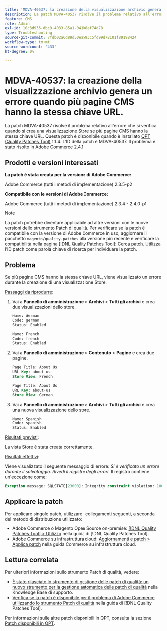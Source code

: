 ```yaml
---
title: 'MDVA-40537: la creazione della visualizzazione archivio genera un errore quando più pagine CMS hanno la stessa chiave URL.'
description: La patch MDVA-40537 risolve il problema relativo all'errore che si verifica quando si crea una visualizzazione Store se più pagine CMS hanno la stessa chiave URL. Questa patch è disponibile quando è installato [Quality Patches Tool (QPT)](https://experienceleague.adobe.com/en/docs/commerce-operations/tools/quality-patches-tool/quality-patches-tool-to-self-serve-quality-patches) 1.1.4. L'ID della patch è MDVA-40537. Il problema è stato risolto in Adobe Commerce 2.4.1.
feature: CMS
role: Admin
exl-id: 10c3d935-dbc9-4033-85a1-041b8af74d78
type: Troubleshooting
source-git-commit: 7fdb02a6d89d50ea593c5fd99d78101f89198424
workflow-type: tm+mt
source-wordcount: '433'
ht-degree: 0%

---
```


# MDVA-40537: la creazione della visualizzazione archivio genera un errore quando più pagine CMS hanno la stessa chiave URL.

La patch MDVA-40537 risolve il problema relativo all&#39;errore che si verifica quando si crea una visualizzazione Store se più pagine CMS hanno la stessa chiave URL. Questa patch è disponibile quando è installato [QPT (Quality Patches Tool)](https://experienceleague.adobe.com/en/docs/commerce-operations/tools/quality-patches-tool/quality-patches-tool-to-self-serve-quality-patches) 1.1.4. L&#39;ID della patch è MDVA-40537. Il problema è stato risolto in Adobe Commerce 2.4.1.

## Prodotti e versioni interessati

**La patch è stata creata per la versione di Adobe Commerce:**

Adobe Commerce (tutti i metodi di implementazione) 2.3.5-p2

**Compatibile con le versioni di Adobe Commerce:**

Adobe Commerce (tutti i metodi di implementazione) 2.3.4 - 2.4.0-p1

>[!NOTE]
>
>La patch potrebbe diventare applicabile ad altre versioni con le nuove versioni dello strumento Patch di qualità. Per verificare se la patch è compatibile con la versione di Adobe Commerce in uso, aggiornare il pacchetto `magento/quality-patches` alla versione più recente e verificare la compatibilità nella pagina [[!DNL Quality Patches Tool]: Cerca patch](https://experienceleague.adobe.com/en/docs/commerce-operations/tools/quality-patches-tool/quality-patches-tool-to-self-serve-quality-patches). Utilizza l’ID patch come parola chiave di ricerca per individuare la patch.


## Problema

Se più pagine CMS hanno la stessa chiave URL, viene visualizzato un errore durante la creazione di una visualizzazione Store.

<u>Passaggi da riprodurre</u>:

1. Vai a **Pannello di amministrazione** > **Archivi** > **Tutti gli archivi** e crea due visualizzazioni dello store.

   ```sql
   Name: German
   Code: german
   Status: Enabled
   ```

   ```sql
   Name: French
   Code: french
   Status: Enabled
   ```

1. Vai a **Pannello di amministrazione** > **Contenuto** > **Pagine** e crea due pagine.

   ```sql
   Page Title: About Us
   URL Key: about-us
   Store View: French
   ```

   ```sql
   Page Title: About Us
   URL Key: about-us
   Store View: German
   ```

1. Vai a **Pannello di amministrazione** > **Archivi** > **Tutti gli archivi** e crea una nuova visualizzazione dello store.

   ```sql
   Name: Spanish
   Code: spanish
   Status: Enabled
   ```

<u>Risultati previsti</u>:

La vista Store è stata creata correttamente.

<u>Risultati effettivi</u>:

Viene visualizzato il seguente messaggio di errore: *Si è verificato un errore durante il salvataggio. Rivedi il registro degli errori.* Il registro contiene un&#39;eccezione come:

```sql
Exception message: SQLSTATE[23000]: Integrity constraint violation: 1062 Duplicate entry 'about-us-4' for key 'URL_REWRITE_REQUEST_PATH_STORE_ID', query was: INSERT  INTO }}url_rewrite{{ (}}redirect_type{{,}}is_autogenerated{{,}}metadata{{,}}description{{,}}store_id{{,}}entity_type{{,}}entity_id{{,}}request_path{{,}}target_path{{) VALUES (?, ?, ?, ?, ?, ?, ?, ?, ?), (?, ?, ?, ?, ?, ?, ?, ?, ?), (?, ?, ?, ?, ?, ?, ?, ?, ?), (?, ?, ?, ?, ?, ?, ?, ?, ?), (?, ?, ?, ?, ?, ?, ?, ?, ?), (?, ?, ?, ?, ?, ?, ?, ?, ?)
```

## Applicare la patch

Per applicare singole patch, utilizzare i collegamenti seguenti, a seconda del metodo di distribuzione utilizzato:

* Adobe Commerce o Magento Open Source on-premise: [[!DNL Quality Patches Tool] > Utilizzo](/help/tools/quality-patches-tool/usage.md) nella guida di [!DNL Quality Patches Tool].
* Adobe Commerce su infrastruttura cloud: [Aggiornamenti e patch > Applica patch](https://experienceleague.adobe.com/docs/commerce-cloud-service/user-guide/develop/upgrade/apply-patches.html) nella guida Commerce su infrastruttura cloud.

## Lettura correlata

Per ulteriori informazioni sullo strumento Patch di qualità, vedere:

* [È stato rilasciato lo strumento di gestione delle patch di qualità: un nuovo strumento per la gestione automatica delle patch di qualità](https://experienceleague.adobe.com/en/docs/commerce-operations/tools/quality-patches-tool/quality-patches-tool-to-self-serve-quality-patches) nella Knowledge Base di supporto.
* [Verifica se la patch è disponibile per il problema di Adobe Commerce utilizzando lo strumento Patch di qualità](/help/tools/quality-patches-tool/patches-available-in-qpt/check-patch-for-magento-issue-with-magento-quality-patches.md) nella guida di [!DNL Quality Patches Tool].

Per informazioni sulle altre patch disponibili in QPT, consulta la sezione [Patch disponibili in QPT](https://experienceleague.adobe.com/tools/commerce-quality-patches/index.html).
